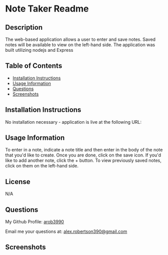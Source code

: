 # Note Taker Readme 


## Description
The web-based application allows a user to enter and save notes. Saved notes will be available to view on the left-hand side. The application was built utilizing nodejs and Express

## Table of Contents
- [Installation Instructions](#installation-instructions)
- [Usage Information](#usage-information)
- [Questions](#questions)
- [Screenshots](#screenshots)


## Installation Instructions
No installation necessary - application is live at the following URL: 

## Usage Information
To enter in a note, indicate a note title and then enter in the body of the note that you'd like to create. Once you are done, click on the save icon. If you'd like to add another note, click the + button. To view previously saved notes, click on them on the left-hand side.

## License
N/A

## Questions
My Github Profile: [arob3990](https://github.com/arob3990)

Email me your questions at: [alex.robertson390@gmail.com](mailto:alex.robertson390@gmail.com@gmail.com)

## Screenshots


